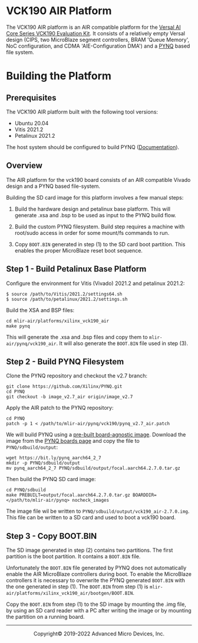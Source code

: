 # VCK190 AIR Platform

The VCK190 AIR platform is an AIR compatible platform for the [Versal AI Core Series VCK190 Evaluation Kit](https://www.xilinx.com/products/boards-and-kits/vck190.html). It consists of a relatively empty Versal design (CIPS, two MicroBlaze segment controllers, BRAM 'Queue Memory', NoC configuration, and CDMA 'AIE-Configuration DMA') and a [PYNQ](https://github.com/Xilinx/PYNQ) based file system.

# Building the Platform
## Prerequisites

The VCK190 AIR platform built with the following tool versions:
- Ubuntu 20.04
- Vitis 2021.2
- Petalinux 2021.2

The host system should be configured to build PYNQ ([Documentation](https://pynq.readthedocs.io/en/latest/pynq_sd_card.html#prepare-the-building-environment)).

## Overview

The AIR platform for the vck190 board consists of an AIR compatible Vivado design and a PYNQ based file-system.

Building the SD card image for this platform involves a few manual steps:

1. Build the hardware design and petalinux base platform. This will generate .xsa and .bsp to be used as input to the PYNQ build flow.

2. Build the custom PYNQ filesystem. Build step requires a machine with root/sudo access in order for some mount/fs commands to run.

3. Copy `BOOT.BIN` generated in step (1) to the SD card boot partition. This enables the proper MicroBlaze reset boot sequence.

## Step 1 - Build Petalinux Base Platform

Configure the environment for Vitis (Vivado) 2021.2 and petalinux 2021.2:

    $ source /path/to/Vitis/2021.2/settings64.sh
    $ source /path/to/petalinux/2021.2/settings.sh

Build the XSA and BSP files:

    cd mlir-air/platforms/xilinx_vck190_air
    make pynq

This will generate the .xsa and .bsp files and copy them to `mlir-air/pynq/vck190_air`. It will also generate the `BOOT.BIN` file used in step (3).

## Step 2 - Build PYNQ Filesystem

Clone the PYNQ repository and checkout the v2.7 branch:

    git clone https://github.com/Xilinx/PYNQ.git
    cd PYNQ
    git checkout -b image_v2.7_air origin/image_v2.7

Apply the AIR patch to the PYNQ repository:

    cd PYNQ
    patch -p 1 < /path/to/mlir-air/pynq/vck190/pynq_v2.7_air.patch

We will build PYNQ using a
[pre-built board-agnostic image](https://pynq.readthedocs.io/en/latest/pynq_sd_card.html#using-the-prebuilt-board-agnostic-imageCopy).
Download the image from the 
[PYNQ boards page](http://www.pynq.io/board.html/)
and copy the file to `PYNQ/sdbuild/output`:

    wget https://bit.ly/pynq_aarch64_2_7
    mkdir -p PYNQ/sdbuild/output
    mv pynq_aarch64_2_7 PYNQ/sdbuild/output/focal.aarch64.2.7.0.tar.gz

Then build the PYNQ SD card image:

    cd PYNQ/sdbuild
    make PREBUILT=output/focal.aarch64.2.7.0.tar.gz BOARDDIR=</path/to/mlir-air/pynq> nocheck_images 

The image file wil be written to `PYNQ/sdbuild/output/vck190_air-2.7.0.img`. This file can be written to a SD card and used to boot a vck190 board.

## Step 3 - Copy BOOT.BIN

The SD image generated in step (2) contains two partitions. The first partition is the boot partition. It contains a `BOOT.BIN` file.

Unfortunately the `BOOT.BIN` file generated by PYNQ does not automatically enable the AIR MicroBlaze controllers during boot. To enable the MicroBlaze controllers it is necessary to overwrite the PYNQ generated `BOOT.BIN` with the one generated in step (1). The `BOOT.BIN` from step (1) is `mlir-air/platforms/xilinx_vck190_air/bootgen/BOOT.BIN`.
 
Copy the `BOOT.BIN` from step (1) to the SD image by mounting the .img file, by using an SD card reader with a PC after writing the image or by mounting the partition on a running board.

-----

<p align="center">Copyright&copy; 2019-2022 Advanced Micro Devices, Inc.</p>